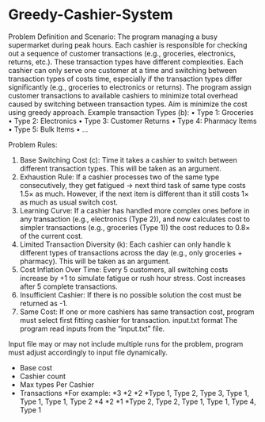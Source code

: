 # Greedy-Cashier-System
Problem Definition and Scenario:
The program managing a busy supermarket during peak hours. Each cashier is responsible for checking out a sequence of customer transactions (e.g., groceries, electronics, returns, etc.). These transaction types have different complexities.
Each cashier can only serve one customer at a time and switching between transaction types of costs time, especially if the transaction types differ significantly (e.g., groceries to electronics or returns).
The program assign customer transactions to available cashiers to minimize total overhead caused by switching between transaction types.
Aim is minimize the cost using greedy approach.
Example transaction Types (b):
•	Type 1: Groceries
•	Type 2: Electronics
•	Type 3: Customer Returns
•	Type 4: Pharmacy Items
•	Type 5: Bulk Items
•	…


Problem Rules:
1.	Base Switching Cost (c): 
Time it takes a cashier to switch between different transaction types. This will be taken as an argument.
2.	Exhaustion Rule:
If a cashier processes two of the same type consecutively, they get fatigued → next third task of same type costs 1.5× as much. However, if the next item is different than it still costs 1× as much as usual switch cost.
3.	Learning Curve:
If a cashier has handled more complex ones before in any transaction (e.g., electronics (Type 2)), and now calculates cost to simpler transactions (e.g., groceries (Type 1)) the cost reduces to 0.8× of the current cost.
4.	Limited Transaction Diversity (k):
Each cashier can only handle k different types of transactions across the day (e.g., only groceries + pharmacy). This will be taken as an argument.
5.	Cost Inflation Over Time:
Every 5 customers, all switching costs increase by +1 to simulate fatigue or rush hour stress. Cost increases after 5 complete transactions.
6.	Insufficient Cashier:
If there is no possible solution the cost must be returned as -1.
7.	Same Cost:
If one or more cashiers has same transaction cost, program must select first fitting cashier for transaction.
input.txt format
The program read inputs from the “input.txt” file.



Input file may or may not include multiple runs for the problem, program must adjust accordingly to input file dynamically.
* Base cost
* Cashier count
* Max types Per Cashier
* Transactions
*For example:
*3
*2
*2
*Type 1, Type 2, Type 3, Type 1, Type 1, Type 1, Type 2
*4
*2
*1
*Type 2, Type 2, Type 1, Type 1, Type 4, Type 1
